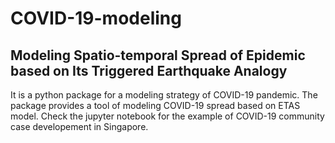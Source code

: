 # COVID-19-modeling
## Modeling Spatio-temporal Spread of Epidemic based on Its Triggered Earthquake Analogy
It is a python package for a modeling strategy of COVID-19 pandemic. The package provides a tool of modeling COVID-19 spread based on ETAS model. Check the jupyter notebook for the example of COVID-19 community case developement in Singapore.
